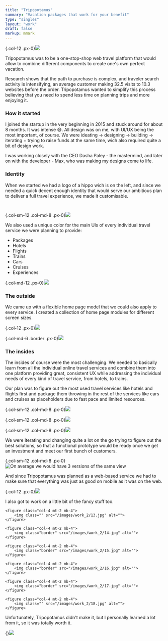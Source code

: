 ```yaml
---
title: "Tripopotamus"
summary: "Vacation packages that work for your benefit"
type: "singles"
layout: "work"
draft: false
markup: mmark
---
```


{.col-12 .px-0}![](/images/work_2/1.jpg)

Tripopotamus was to be a one-stop-shop web travel platform that would allow to combine different components to create one's own perfect vacation. 

Research shows that the path to purchase is complex, and traveler search activity is intensifying, an average customer making 32.5 visits to 10.3 websites before the order. Tripopotamus wanted to simplify this process believing that you need to spend less time on planning trips and more enjoying it.

### How it started

I joined the startup in the very beginning in 2015 and stuck around for about 8 months. It was intense 😅. All design was on me, with UI/UX being the most important, of course. We were ideating → designing → building → iterating + trying to raise funds at the same time, wich also required quite a bit of design work.

I was working closely with the CEO Dasha Paley - the mastermind, and later on with the developer - Max, who was making my designs come to life.

### Identity

When we started we had a logo of a hippo wich is on the left, and since we needed a quick decent enough identity that would serve our ambitious plan to deliver a full travel experience, we made it customisable. 

<div class="d-flex justify-content-center">
	<figure class="col pl-0">
		<img src="/images/work_2/2.jpg" alt="">
	</figure>
	<figure class="col pr-0">
		<img class="border rounded" src="/images/work_2/3.gif" alt="">
	</figure>
</div>

{.col-sm-12 .col-md-8 .px-0}![](/images/work_2/4.jpg)

We also used a unique color for the main UIs of every individual travel service we were planning to provide: 
- Packages
- Hotels 
- Flights
- Trains
- Cars
- Cruises
- Experiences

{.col-md-12 .px-0}![](/images/work_2/5.jpg)

### The outside
We came up with a flexible home page model that we could also apply to every service. I created a collection of home page modules for different screen sizes.

{.col-12 .px-0}![](/images/work_2/6.jpg)

{.col-md-6 .border .px-0}![](/images/work_2/7.jpg)

### The insides
The insides of course were the most challenging.   We needed to basically learn from all the individual online travel services and combine them into one platform providing great, consistent UX  while addressing the individual needs of every kind of travel service, from hotels, to trains.

Our plan was to figure out the most used travel services like hotels and flights first and  package them throwing in the rest of the services like cars and cruises as placeholders due to fast pace and limited resources. 

{.col-sm-12 .col-md-8 .px-0}![](/images/work_2/8.jpg)

{.col-sm-12 .col-md-8 .px-0}![](/images/work_2/9.jpg)

{.col-sm-12 .col-md-8 .px-0}![](/images/work_2/10.jpg)

We were iterating and changing quite a lot on the go trying to figure out the best solutions, so that a functional prototype would be ready once we get an investment and meet our first bunch of customers.

{.col-sm-12 .col-md-8 .px-0}![](/images/work_2/11.jpg "On average we would have 3 versions of the same view")

And since Tripopotamus was planned as a web-based service we had to make sure that everything was just as good on mobile as it was on the web. 

{.col-12 .px-0}![](/images/work_2/12.jpg)

I also got to work on a little bit of the fancy stuff too.

<div class="col-md-12 col-lg-8 d-flex flex-wrap py-4 my-4">

	<figure class="col-4 mt-2 mb-4">
		<img class="" src="/images/work_2/13.jpg" alt="">
	</figure>
	
	<figure class="col-4 mt-2 mb-4">
		<img class="border" src="/images/work_2/14.jpg" alt="">
	</figure>
	
	<figure class="col-4 mt-2 mb-4">
		<img class="border" src="/images/work_2/15.jpg" alt="">
	</figure>
	
	<figure class="col-4 mt-2 mb-4">
		<img class="border" src="/images/work_2/16.jpg" alt="">
	</figure>
	
	<figure class="col-4 mt-2 mb-4">
		<img class="border" src="/images/work_2/17.jpg" alt="">
	</figure>
	
	<figure class="col-4 mt-2 mb-4">
		<img class="" src="/images/work_2/18.jpg" alt="">
	</figure>

</div>

Unfortunately, Tripopotamus didn't make it, but I personally learned a lot from it, so it was totally worth it.

{}![](/images/work_2/19.jpg)